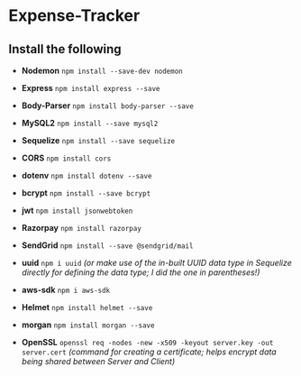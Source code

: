 # Expense-Tracker

## Install the following

- **Nodemon** `npm install --save-dev nodemon`

- **Express** `npm install express --save`

- **Body-Parser** `npm install body-parser --save`

- **MySQL2** `npm install --save mysql2`

- **Sequelize** `npm install --save sequelize`

- **CORS** `npm install cors`

- **dotenv** `npm install dotenv --save`

- **bcrypt** `npm install --save bcrypt`

- **jwt** `npm install jsonwebtoken`

- **Razorpay** `npm install razorpay`

- **SendGrid** `npm install --save @sendgrid/mail`

- **uuid** `npm i uuid` *(or make use of the in-built UUID data type in Sequelize directly for defining the data type; I did the one in parentheses!)*

- **aws-sdk** `npm i aws-sdk`

- **Helmet** `npm install helmet --save`

- **morgan** `npm install morgan --save`

- **OpenSSL** `openssl req -nodes -new -x509 -keyout server.key -out server.cert` *(command for creating a certificate; helps encrypt data being shared between Server and Client)*
